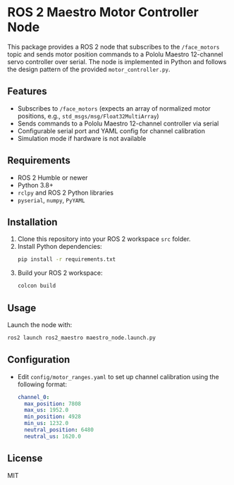 # ROS 2 Maestro Motor Controller Node

This package provides a ROS 2 node that subscribes to the `/face_motors` topic and sends motor position commands to a Pololu Maestro 12-channel servo controller over serial. The node is implemented in Python and follows the design pattern of the provided `motor_controller.py`.

## Features
- Subscribes to `/face_motors` (expects an array of normalized motor positions, e.g., `std_msgs/msg/Float32MultiArray`)
- Sends commands to a Pololu Maestro 12-channel controller via serial
- Configurable serial port and YAML config for channel calibration
- Simulation mode if hardware is not available

## Requirements
- ROS 2 Humble or newer
- Python 3.8+
- `rclpy` and ROS 2 Python libraries
- `pyserial`, `numpy`, `PyYAML`

## Installation
1. Clone this repository into your ROS 2 workspace `src` folder.
2. Install Python dependencies:
   ```sh
   pip install -r requirements.txt
   ```
3. Build your ROS 2 workspace:
   ```sh
   colcon build
   ```

## Usage
Launch the node with:
```sh
ros2 launch ros2_maestro maestro_node.launch.py
```

## Configuration
- Edit `config/motor_ranges.yaml` to set up channel calibration using the following format:
  ```yaml
  channel_0:
    max_position: 7808
    max_us: 1952.0
    min_position: 4928
    min_us: 1232.0
    neutral_position: 6480
    neutral_us: 1620.0
  ```

## License
MIT
